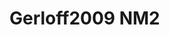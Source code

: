 # Gerloff2009 NM2
<a name="material" />
<script type="application/ld+json">

  {
    "@context": "https://schema.org/",
    "@type": "ChemicalSubstance",
    "http://purl.org/dc/terms/conformsTo":
      {
        "@type": "CreativeWork",
        "@id": "https://bioschemas.org/profiles/ChemicalSubstance/0.4-RELEASE/"
      },
    "@id": "https://egonw.github.io/nanowiki/nanowiki151.html#material",
    "name": "Gerloff2009 NM2",
    "sameAs: "http://127.0.0.1/mediawiki/index.php/Special:URIResolver/Gerloff2009_NM2"
  }
</script>

